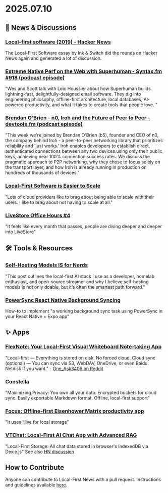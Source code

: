 # 2025.07.10

## 📰 News & Discussions

### [Local-first software (2019) - Hacker News](https://news.ycombinator.com/item?id=44473135)
The Local-First Software essay by Ink & Switch did the rounds on Hacker News again and generated a lot of discussion.

### [Extreme Native Perf on the Web with Superhuman - Syntax.fm #918 (podcast episode)](https://syntax.fm/show/918/extreme-native-perf-on-the-web-with-superhuman)
"Wes and Scott talk with Loïc Houssier about how Superhuman builds lightning-fast, delightfully-designed email software. They dig into engineering philosophy, offline-first architecture, local databases, AI-powered productivity, and what it takes to create tools that people love. "

### [Brendan O'Brien - n0, Iroh and the Future of Peer to Peer - devtools.fm (podcast episode)](https://www.youtube.com/watch?v=b2iX5vKIN-k)
"This week we're joined by Brendan O'Brien (b5), founder and CEO of n0, the company behind Iroh - a peer-to-peer networking library that prioritizes reliability and 'just works.' Iroh enables developers to establish direct, authenticated connections between any two devices using only their public keys, achieving near 100% connection success rates. We discuss the pragmatic approach to P2P networking, why they chose to focus solely on the transport layer, and how Iroh is already running in production on hundreds of thousands of devices."

### [Local-First Software is Easier to Scale](https://elijahpotter.dev/articles/local-first_software_is_easier_to_scale)
"Lots of cloud providers like to brag about being able to scale with their users. I like to brag about not having to scale at all."

### [LiveStore Office Hours #4](https://x.com/i/broadcasts/1ynKOlqqAwAGR)
"It feels like every month that passes, people are diving deeper and deeper into LiveStore"


## 🛠️ Tools & Resources

### [Self-Hosting Models IS for Nerds](https://soypetetech.substack.com/p/self-hosting-models-is-for-nerds)
"This post outlines the local-first AI stack I use as a developer, homelab enthusiast, and open-source streamer and why I believe self-hosting models is not only doable, but it’s often the smartest path forward."

### [PowerSync React Native Background Syncing](https://raid3n.hashnode.dev/powersync-react-native-background-syncing)
How-to to implement "a working background sync task using PowerSync in your React Native + Expo app"


## ✨ Apps

### [FlexNote: Your Local-First Visual Whiteboard Note-taking App](https://myflexnote.com/)
"Local-first — Everything is stored on disk. No forced cloud. Cloud sync (optional) — You can sync via S3, WebDAV, OneDrive, or even Baidu Netdisk if you want." - [One_Ask3409 on Reddit](https://www.reddit.com/r/PKMS/comments/1ltof31/comment/n1wun9a/)

### [Constella](https://www.constella.app/)
"Maximizing Privacy: You own all your data. Encrypted buckets for cloud sync. Easily exportable Markdown format. Offline, local-first support"

### [Focus: Offline-first Eisenhower Matrix productivity app](https://github.com/Appaxaap/Focus)
"It uses Hive for local storage"

### [VTChat: Local-First AI Chat App with Advanced RAG](https://github.com/vinhnx/vtchat)
"Local-First Storage: All chat data stored in browser's IndexedDB via Dexie.js" See also [HN discussion](https://news.ycombinator.com/item?id=44472734)


## How to Contribute
Anyone can contribute to Local-First News with a pull request. Instructions and guidelines available [here](https://github.com/localfirstnews/localfirstnews).
